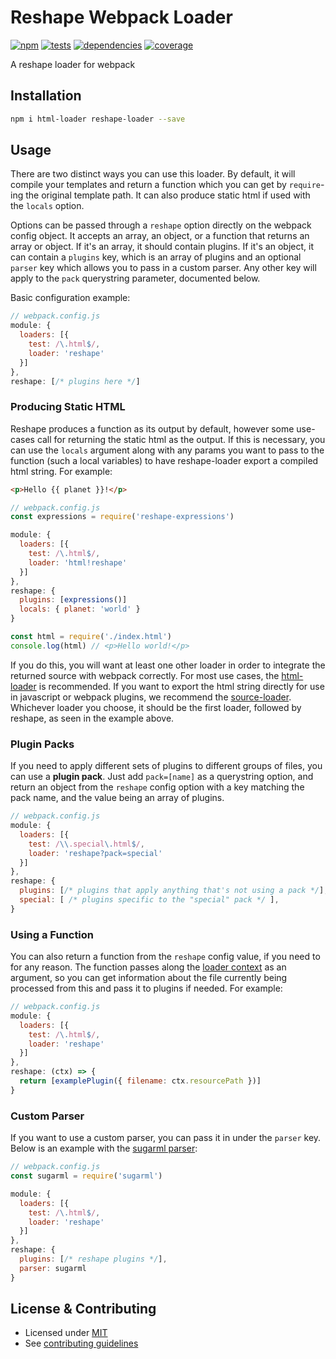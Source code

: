 # Reshape Webpack Loader

[![npm](https://img.shields.io/npm/v/reshape-loader.svg?style=flat-square)](https://npmjs.com/package/reshape-loader)
[![tests](https://img.shields.io/travis/reshape/loader.svg?style=flat-square)](https://travis-ci.org/reshape/loader?branch=master)
[![dependencies](https://img.shields.io/david/reshape/loader.svg?style=flat-square)](https://david-dm.org/reshape/loader)
[![coverage](https://img.shields.io/coveralls/reshape/loader.svg?style=flat-square)](https://coveralls.io/r/reshape/loader?branch=master)

A reshape loader for webpack

## Installation

```sh
npm i html-loader reshape-loader --save
```

## Usage

There are two distinct ways you can use this loader. By default, it will compile your templates and return a function which you can get by `require`-ing the original template path. It can also produce static html if used with the `locals` option.

Options can be passed through a `reshape` option directly on the webpack config object. It accepts an array, an object, or a function that returns an array or object. If it's an array, it should contain plugins. If it's an object, it can contain a `plugins` key, which is an array of plugins and an optional `parser` key which allows you to pass in a custom parser. Any other key will apply to the `pack` querystring parameter, documented below.

Basic configuration example:

```js
// webpack.config.js
module: {
  loaders: [{
    test: /\.html$/,
    loader: 'reshape'
  }]
},
reshape: [/* plugins here */]
```

### Producing Static HTML

Reshape produces a function as its output by default, however some use-cases call for returning the static html as the output. If this is necessary, you can use the `locals` argument along with any params you want to pass to the function (such a local variables) to have reshape-loader export a compiled html string. For example:

```html
<p>Hello {{ planet }}!</p>
```

```js
// webpack.config.js
const expressions = require('reshape-expressions')

module: {
  loaders: [{
    test: /\.html$/,
    loader: 'html!reshape'
  }]
},
reshape: {
  plugins: [expressions()]
  locals: { planet: 'world' }
}
```

```js
const html = require('./index.html')
console.log(html) // <p>Hello world!</p>
```

If you do this, you will want at least one other loader in order to integrate the returned source with webpack correctly. For most use cases, the [html-loader](https://github.com/webpack/html-loader) is recommended. If you want to export the html string directly for use in javascript or webpack plugins, we recommend the [source-loader](https://github.com/static-dev/source-loader). Whichever loader you choose, it should be the first loader, followed by reshape, as seen in the example above.

### Plugin Packs

If you need to apply different sets of plugins to different groups of files, you can use a **plugin pack**. Just add `pack=[name]` as a querystring option, and return an object from the `reshape` config option with a key matching the pack name, and the value being an array of plugins.

```js
// webpack.config.js
module: {
  loaders: [{
    test: /\\.special\.html$/,
    loader: 'reshape?pack=special'
  }]
},
reshape: {
  plugins: [/* plugins that apply anything that's not using a pack */],
  special: [ /* plugins specific to the "special" pack */ ],
}
```

### Using a Function

You can also return a function from the `reshape` config value, if you need to for any reason. The function passes along the [loader context](https://webpack.github.io/docs/loaders.html#loader-context) as an argument, so you can get information about the file currently being processed from this and pass it to plugins if needed. For example:

```js
// webpack.config.js
module: {
  loaders: [{
    test: /\.html$/,
    loader: 'reshape'
  }]
},
reshape: (ctx) => {
  return [examplePlugin({ filename: ctx.resourcePath })]
}
```

### Custom Parser

If you want to use a custom parser, you can pass it in under the `parser` key. Below is an example with the [sugarml parser](https://github.com/reshape/sugarml):

```js
// webpack.config.js
const sugarml = require('sugarml')

module: {
  loaders: [{
    test: /\.html$/,
    loader: 'reshape'
  }]
},
reshape: {
  plugins: [/* reshape plugins */],
  parser: sugarml
}
```

## License & Contributing

- Licensed under [MIT](LICENSE.md)
- See [contributing guidelines](contributing.md)
